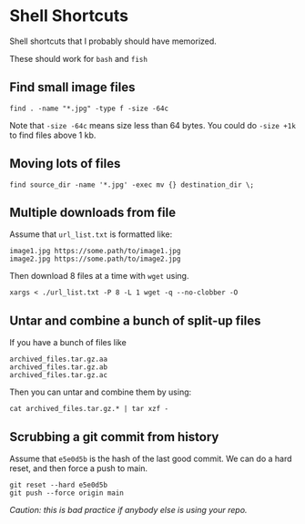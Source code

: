 # Shell Shortcuts
Shell shortcuts that I probably should have memorized.

These should work for `bash` and `fish`


## Find small image files
```
find . -name "*.jpg" -type f -size -64c
```
Note that `-size -64c` means size less than 64 bytes. You could do `-size +1k` to find files above 1 kb.

## Moving lots of files
```
find source_dir -name '*.jpg' -exec mv {} destination_dir \;
```

## Multiple downloads from file

Assume that `url_list.txt` is formatted like:
```
image1.jpg https://some.path/to/image1.jpg
image2.jpg https://some.path/to/image2.jpg
```

Then download 8 files at a time with `wget` using.
```
xargs < ./url_list.txt -P 8 -L 1 wget -q --no-clobber -O
```

## Untar and combine a bunch of split-up files

If you have a bunch of files like
```
archived_files.tar.gz.aa
archived_files.tar.gz.ab
archived_files.tar.gz.ac
```

Then you can untar and combine them by using:
```
cat archived_files.tar.gz.* | tar xzf -
```

## Scrubbing a git commit from history

Assume that `e5e0d5b` is the hash of the last good commit. We can do a hard reset, and then force a push to main. 
```
git reset --hard e5e0d5b
git push --force origin main
```
*Caution: this is bad practice if anybody else is using your repo.*
